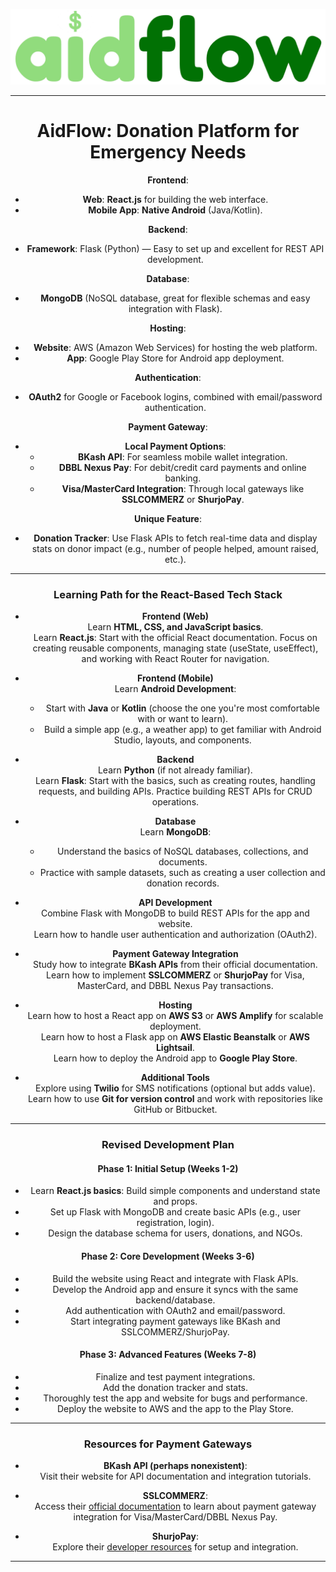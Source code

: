 ![Repo banner](./assets/aidflow%20logo.png)

---

<div align="center">

# AidFlow: Donation Platform for Emergency Needs

**Frontend**:  
- **Web**: **React.js** for building the web interface.  
- **Mobile App**: **Native Android** (Java/Kotlin).  

**Backend**:  
- **Framework**: Flask (Python) — Easy to set up and excellent for REST API development.  

**Database**:  
- **MongoDB** (NoSQL database, great for flexible schemas and easy integration with Flask).  

**Hosting**:  
- **Website**: AWS (Amazon Web Services) for hosting the web platform.  
- **App**: Google Play Store for Android app deployment.  

**Authentication**:  
- **OAuth2** for Google or Facebook logins, combined with email/password authentication.  

**Payment Gateway**:  
- **Local Payment Options**:  
  - **BKash API**: For seamless mobile wallet integration.  
  - **DBBL Nexus Pay**: For debit/credit card payments and online banking.  
  - **Visa/MasterCard Integration**: Through local gateways like **SSLCOMMERZ** or **ShurjoPay**.  

**Unique Feature**:  
- **Donation Tracker**: Use Flask APIs to fetch real-time data and display stats on donor impact (e.g., number of people helped, amount raised, etc.).  

---

### **Learning Path for the React-Based Tech Stack**

- **Frontend (Web)**  
   Learn **HTML, CSS, and JavaScript basics**.  
   Learn **React.js**: Start with the official React documentation. Focus on creating reusable components, managing state (useState, useEffect), and working with React Router for navigation.  

- **Frontend (Mobile)**  
   Learn **Android Development**:
     - Start with **Java** or **Kotlin** (choose the one you're most comfortable with or want to learn).  
     - Build a simple app (e.g., a weather app) to get familiar with Android Studio, layouts, and components.  

- **Backend**  
   Learn **Python** (if not already familiar).  
   Learn **Flask**: Start with the basics, such as creating routes, handling requests, and building APIs. Practice building REST APIs for CRUD operations.  

- **Database**  
   Learn **MongoDB**:
     - Understand the basics of NoSQL databases, collections, and documents.  
     - Practice with sample datasets, such as creating a user collection and donation records.  

- **API Development**  
   Combine Flask with MongoDB to build REST APIs for the app and website.  
   Learn how to handle user authentication and authorization (OAuth2).  

- **Payment Gateway Integration**  
   Study how to integrate **BKash APIs** from their official documentation.  
   Learn how to implement **SSLCOMMERZ** or **ShurjoPay** for Visa, MasterCard, and DBBL Nexus Pay transactions.  

- **Hosting**  
   Learn how to host a React app on **AWS S3** or **AWS Amplify** for scalable deployment.  
   Learn how to host a Flask app on **AWS Elastic Beanstalk** or **AWS Lightsail**.  
   Learn how to deploy the Android app to **Google Play Store**.  

- **Additional Tools**  
   Explore using **Twilio** for SMS notifications (optional but adds value).  
   Learn how to use **Git for version control** and work with repositories like GitHub or Bitbucket.  

---

### **Revised Development Plan**

#### **Phase 1: Initial Setup (Weeks 1-2)**  
- Learn **React.js basics**: Build simple components and understand state and props.  
- Set up Flask with MongoDB and create basic APIs (e.g., user registration, login).  
- Design the database schema for users, donations, and NGOs.  

#### **Phase 2: Core Development (Weeks 3-6)**  
- Build the website using React and integrate with Flask APIs.  
- Develop the Android app and ensure it syncs with the same backend/database.  
- Add authentication with OAuth2 and email/password.  
- Start integrating payment gateways like BKash and SSLCOMMERZ/ShurjoPay.  

#### **Phase 3: Advanced Features (Weeks 7-8)**  
- Finalize and test payment integrations.  
- Add the donation tracker and stats.  
- Thoroughly test the app and website for bugs and performance.  
- Deploy the website to AWS and the app to the Play Store.  

---

### **Resources for Payment Gateways**
- **BKash API (perhaps nonexistent)**:  
   Visit their website for API documentation and integration tutorials.
- **SSLCOMMERZ**:  
   Access their [official documentation](https://developer.sslcommerz.com/) to learn about payment gateway integration for Visa/MasterCard/DBBL Nexus Pay.  

- **ShurjoPay**:  
   Explore their [developer resources](https://shurjopay.com.bd/) for setup and integration.  

---